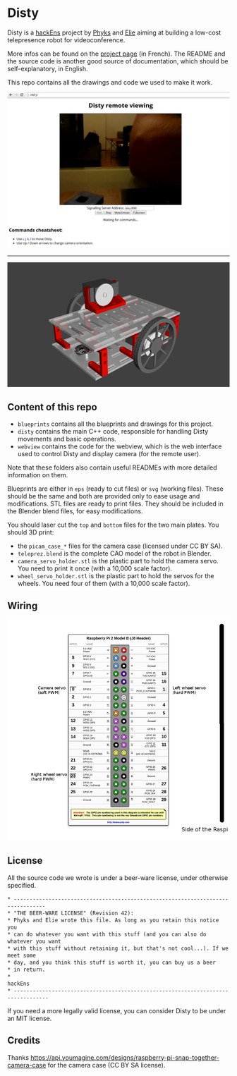 Disty
=====

Disty is a [hackEns](http://hackens.org) project by [Phyks](http://phyks.me)
and [Elie](http://exppad.com/) aiming at building a low-cost telepresence robot
for videoconference.

More infos can be found on the [project page](http://hackens.org/disty) (in
French). The README and the source code is another good source of
documentation, which should be self-explanatory, in English.

This repo contains all the drawings and code we used to make it work.

![Screen capture](https://raw.githubusercontent.com/hackEns/Disty/master/doc/screenshot.png)

<hr/>

![3D model](https://raw.githubusercontent.com/hackEns/Disty/master/doc/3Dmodel.png)


## Content of this repo

* `blueprints` contains all the blueprints and drawings for this project.
* `disty` contains the main C++ code, responsible for handling Disty movements
and basic operations.
* `webview` contains the code for the webview, which is the web interface used
to control Disty and display camera (for the remote user).

Note that these folders also contain useful READMEs with more detailed
information on them.

Blueprints are either in `eps` (ready to cut files) or `svg` (working files).
These should be the same and both are provided only to ease usage and
modifications. STL files are ready to print files. They should be included in
the Blender blend files, for easy modifications.

You should laser cut the `top` and `bottom` files for the two main plates.
You should 3D print:
* the `picam_case_*` files for the camera case (licensed under CC BY SA).
* `teleprez.blend` is the complete CAO model of the robot in Blender.
* `camera_servo_holder.stl` is the plastic part to hold the camera servo. You
need to print it once (with a 10,000 scale factor).
* `wheel_servo_holder.stl` is the plastic part to hold the servos for the
wheels. You need four of them (with a 10,000 scale factor).


## Wiring

![Wiring](https://raw.githubusercontent.com/hackEns/Disty/master/doc/gpio.png)


## License

All the source code we wrote is under a beer-ware license, under otherwise specified.

    * --------------------------------------------------------------------------------
    * "THE BEER-WARE LICENSE" (Revision 42):
    * Phyks and Élie wrote this file. As long as you retain this notice you
    * can do whatever you want with this stuff (and you can also do whatever you want
    * with this stuff without retaining it, but that's not cool...). If we meet some
    * day, and you think this stuff is worth it, you can buy us a beer
    * in return.
    *                                                                       hackEns
    * ---------------------------------------------------------------------------------

If you need a more legally valid license, you can consider Disty to be under an MIT license.


## Credits

Thanks https://api.youmagine.com/designs/raspberry-pi-snap-together-camera-case for the camera case (CC BY SA license).
